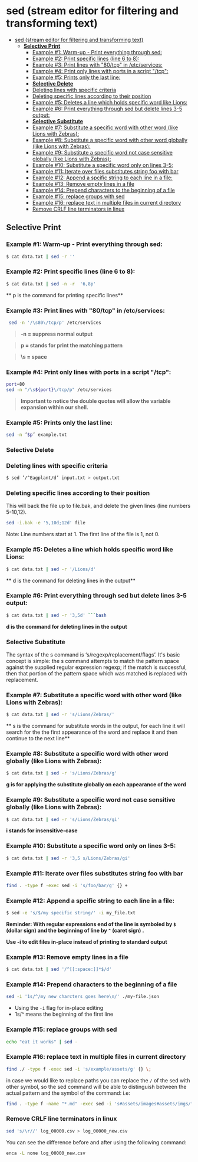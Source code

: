 # sed (stream editor for filtering and transforming text)

<!--ts-->
- [sed (stream editor for filtering and transforming text)](#sed-stream-editor-for-filtering-and-transforming-text)
  - [**Selective Print**](#selective-print)
    - [Example #1: Warm-up - Print everything through sed:](#example-1-warm-up---print-everything-through-sed)
    - [Example #2: Print specific lines (line 6 to 8):](#example-2-print-specific-lines-line-6-to-8)
    - [Example #3: Print lines with "80/tcp" in /etc/services:](#example-3-print-lines-with-80tcp-in-etcservices)
    - [Example #4: Print only lines with ports in a script "/tcp":](#example-4-print-only-lines-with-ports-in-a-script-tcp)
    - [Example #5: Prints only the last line:](#example-5-prints-only-the-last-line)
    - [**Selective Delete**](#selective-delete)
    - [Deleting lines with specific criteria](#deleting-lines-with-specific-criteria)
    - [Deleting specific lines according to their position](#deleting-specific-lines-according-to-their-position)
    - [Example #5: Deletes a line which holds specific word like Lions:](#example-5-deletes-a-line-which-holds-specific-word-like-lions)
    - [Example #6: Print everything through sed but delete lines 3-5 output:](#example-6-print-everything-through-sed-but-delete-lines-3-5-output)
    - [**Selective Substitute**](#selective-substitute)
    - [Example #7: Substitute a specific word with other word (like Lions with Zebras):](#example-7-substitute-a-specific-word-with-other-word-like-lions-with-zebras)
    - [Example #8: Substitute a specific word with other word globally (like Lions with Zebras):](#example-8-substitute-a-specific-word-with-other-word-globally-like-lions-with-zebras)
    - [Example #9: Substitute a specific word not case sensitive globally (like Lions with Zebras):](#example-9-substitute-a-specific-word-not-case-sensitive-globally-like-lions-with-zebras)
    - [Example #10: Substitute a specific word only on lines 3-5:](#example-10-substitute-a-specific-word-only-on-lines-3-5)
    - [Example #11: Iterate over files substitutes string foo with bar](#example-11-iterate-over-files-substitutes-string-foo-with-bar)
    - [Example #12: Append a spcific string to each line in a file:](#example-12-append-a-spcific-string-to-each-line-in-a-file)
    - [Example #13: Remove empty lines in a file](#example-13-remove-empty-lines-in-a-file)
    - [Example #14: Prepend characters to the beginning of a file](#example-14-prepend-characters-to-the-beginning-of-a-file)
    - [Example #15: replace groups with sed](#example-15-replace-groups-with-sed)
    - [Example #16: replace text in multiple files in current directory](#example-16-replace-text-in-multiple-files-in-current-directory)
    - [Remove CRLF line terminators in linux](#remove-crlf-line-terminators-in-linux)

<!-- Created by https://github.com/ekalinin/github-markdown-toc -->
<!-- Added by: gil_diy, at: Sun 13 Nov 2022 00:30:18 IST -->

<!--te-->



## **Selective Print**

### Example #1: Warm-up - Print everything through sed:
```bash
$ cat data.txt | sed -r ''
```

### Example #2: Print specific lines (line 6 to 8):
```bash
$ cat data.txt | sed -n -r  '6,8p'
```
** p is the command for printing specific lines**

### Example #3: Print lines with "80/tcp" in /etc/services:

```bash
 sed -n '/\s80\/tcp/p' /etc/services
```

>**-n = suppress normal output&nbsp;**

>**p = stands for print the matching pattern&nbsp;**

>**\s  = space&nbsp;**


### Example #4: Print only lines with ports in a script "/tcp":

```bash
port=80
sed -n "/\s${port}\/tcp/p" /etc/services
```

 > **Important to notice the double quotes will allow the variable expansion within our shell.**



### Example #5: Prints only the last line:
```bash
sed -n ’$p’ example.txt
```

### **Selective Delete**

### Deleting lines with specific criteria

```bash
$ sed ’/^Eagplant/d’ input.txt > output.txt
```

### Deleting specific lines according to their position

This will back the file up to file.bak, and delete the given lines (line numbers 5-10,12).

```bash
sed -i.bak -e '5,10d;12d' file
```

Note: Line numbers start at 1. The first line of the file is 1, not 0.

### Example #5: Deletes a line which holds specific word like Lions:
```bash
$ cat data.txt | sed -r '/Lions/d'
```
** d is the command for deleting lines in the output**

### Example #6: Print everything through sed but delete lines 3-5 output:
```bash
$ cat data.txt | sed -r '3,5d' ```bash
```


**d is the command for deleting lines in the output**
### **Selective Substitute**


The syntax of the s command is ‘s/regexp/replacement/flags’.
It's basic concept is simple: the s command attempts to match the pattern space against the supplied regular expression regexp; if the match is successful, then that portion of the    pattern space which was matched is replaced with replacement.


### Example #7: Substitute a specific word with other word (like Lions with Zebras):
```bash
$ cat data.txt | sed -r 's/Lions/Zebras/'
```
** s is the command for substitute words in the output,
for each line it will search for the the first appearance of the word and replace it and then continue to the next line**

### Example #8: Substitute a specific word with other word globally (like Lions with Zebras):

```bash
$ cat data.txt | sed -r 's/Lions/Zebras/g'
```

**g is for applying the substitute globally on each appearance of the word**

### Example #9: Substitute a specific word not case sensitive globally (like Lions with Zebras):

```bash
$ cat data.txt | sed -r 's/Lions/Zebras/gi'
```

**i stands for insensitive-case**


### Example #10: Substitute a specific word only on lines 3-5:

```bash
$ cat data.txt | sed -r '3,5 s/Lions/Zebras/gi'
```

### Example #11: Iterate over files substitutes string foo with bar

```bash
find . -type f -exec sed -i 's/foo/bar/g' {} +
```

### Example #12: Append a spcific string to each line in a file:

```bash
$ sed -e 's/$/my specific string/' -i my_file.txt
```

**Reminder: With regular expressions end of the line is symboled by `$` (dollar sign) and the beginning of line by `^` (caret sign)   .**


**Use -i to edit files in-place instead of printing to standard output**

### Example #13: Remove empty lines in a file

```bash
$ cat data.txt | sed '/^[[:space:]]*$/d'
```
### Example #14: Prepend characters to the beginning of a file

```bash
sed -i '1s/^/my new charcters goes here\n/' ./my-file.json
```

* Using the `-i` flag for in-place editing
* 1s/^ means the beginning of the first line

### Example #15: replace groups with sed

```bash
echo "eat it works" | sed -
```

### Example #16: replace text in multiple files in current directory

```bash
find ./ -type f -exec sed -i 's/example/assets/g' {} \;
```

in case we would like to replace paths you can replace the `/` of the sed with other symbol,
so the sed command will be able to  distinguish between the actual pattern and the symbol of the command:
i.e:
```bash
find . -type f -name "*.md" -exec sed -i 's#assets/images#assets/imgs/for_posts#g' {} \;
```

### Remove CRLF line terminators in linux

```bash
sed 's/\r//' log_00000.csv > log_00000_new.csv
```

You can see the difference before and after using the following command:

```bash
enca -L none log_00000_new.csv
```